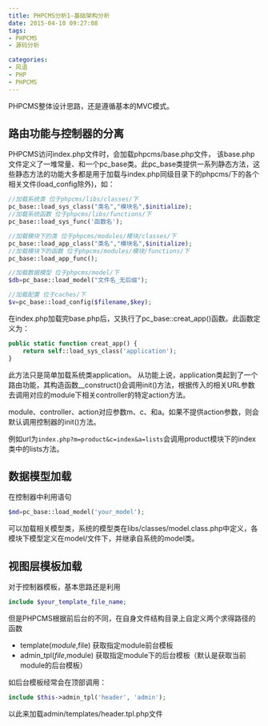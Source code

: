 ```yaml
---
title: PHPCMS分析1-基础架构分析
date: 2015-04-10 09:27:08
tags:
- PHPCMS
- 源码分析

categories:
- 风语
- PHP
- PHPCMS
---
```



PHPCMS整体设计思路，还是遵循基本的MVC模式。

## 路由功能与控制器的分离

PHPCMS访问index.php文件时，会加载phpcms/base.php文件，
该base.php文件定义了一堆常量、和一个pc_base类。此pc_base类提供一系列静态方法，这些静态方法的功能大多都是用于加载与index.php同级目录下的phpcms/下的各个相关文件(load_config除外)，如：
```PHP
//加载系统类 位于phpcms/libs/classes/下
pc_base::load_sys_class("类名","模块名",$initialize);
//加载系统函数 位于phpcms/libs/functions/下 
pc_base::load_sys_func('函数名');

//加载模块下的类 位于phpcms/modules/模块/classes/下
pc_base::load_app_class("类名","模块名",$initialize);
//加载模块下的函数 位于phpcms/modules/模块/functions/下 
pc_base::load_app_func();

//加载数据模型 位于phpcms/model/下 
$db=pc_base::load_model("文件名_无后缀");

//加载配置 位于caches/下
$v=pc_base::load_config($filename,$key);
```
在index.php加载完base.php后，又执行了pc_base::creat_app()函数。此函数定义为：
```PHP
public static function creat_app() {
    return self::load_sys_class('application');
}

```
此方法只是简单加载系统类application。
从功能上说，application类起到了一个路由功能，其构造函数__construct()会调用init()方法，根据传入的相关URL参数去调用对应的module下相关controller的特定action方法。

module、controller、action对应参数m、c、和a。如果不提供action参数，则会默认调用控制器的init()方法。

例如url为``index.php?m=product&c=index&a=lists``会调用product模块下的index类中的lists方法。

## 数据模型加载

在控制器中利用语句
```PHP
$md=pc_base::load_model('your_model');
```
可以加载相关模型类，系统的模型类在libs/classes/model.class.php中定义，各模块下模型定义在model/文件下，并继承自系统的model类。


## 视图层模板加载
对于控制器模板，基本思路还是利用
```PHP
include $your_template_file_name;
```
但是PHPCMS根据前后台的不同，在自身文件结构目录上自定义两个求得路径的函数

* template($module,$file) 获取指定module前台模板
* admin_tpl($file,$module) 获取指定module下的后台模板（默认是获取当前module的后台模板）

如后台模板经常会在顶部调用：
```PHP
include $this->admin_tpl('header', 'admin');
```
以此来加载admin/templates/header.tpl.php文件

